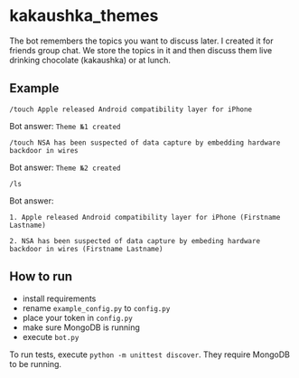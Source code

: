 kakaushka_themes
===================

The bot remembers the topics you want to discuss later. I created it for friends group chat. We store the topics in it and then discuss them live drinking chocolate (kakaushka) or at lunch.

## Example ##

`/touch Apple released Android compatibility layer for iPhone`

Bot answer:
`Theme №1 created`

`/touch NSA has been suspected of data capture by embedding hardware backdoor in wires`

Bot answer:
`Theme №2 created`

`/ls`

Bot answer:

`1. Apple released Android compatibility layer for iPhone (Firstname Lastname)`

`2. NSA has been suspected of data capture by embeding hardware backdoor in wires (Firstname Lastname)`


## How to run ##
- install requirements
- rename `example_config.py` to `config.py`
- place your token in `config.py`
- make sure MongoDB is running
- execute `bot.py`

To run tests, execute `python -m unittest discover`. They require MongoDB to be running.
